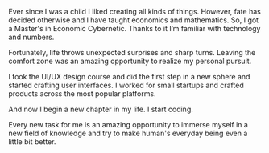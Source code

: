 Ever since I was a child I liked creating all kinds of things. However, fate has decided otherwise and I have taught economics and mathematics. So, I got a Master's in Economic Cybernetic. Thanks to it I’m familiar with technology and numbers.

Fortunately, life throws unexpected surprises and sharp turns. Leaving the comfort zone was an amazing opportunity to realize my personal pursuit.

I took the UI/UX design course and did the first step in a new sphere and started crafting user interfaces. I worked for small startups and crafted products across the most popular platforms.

And now I begin a new chapter in my life. I start coding.

Every new task for me is an amazing opportunity to immerse myself in a new field of knowledge and try to make human's everyday being even a little bit better.

